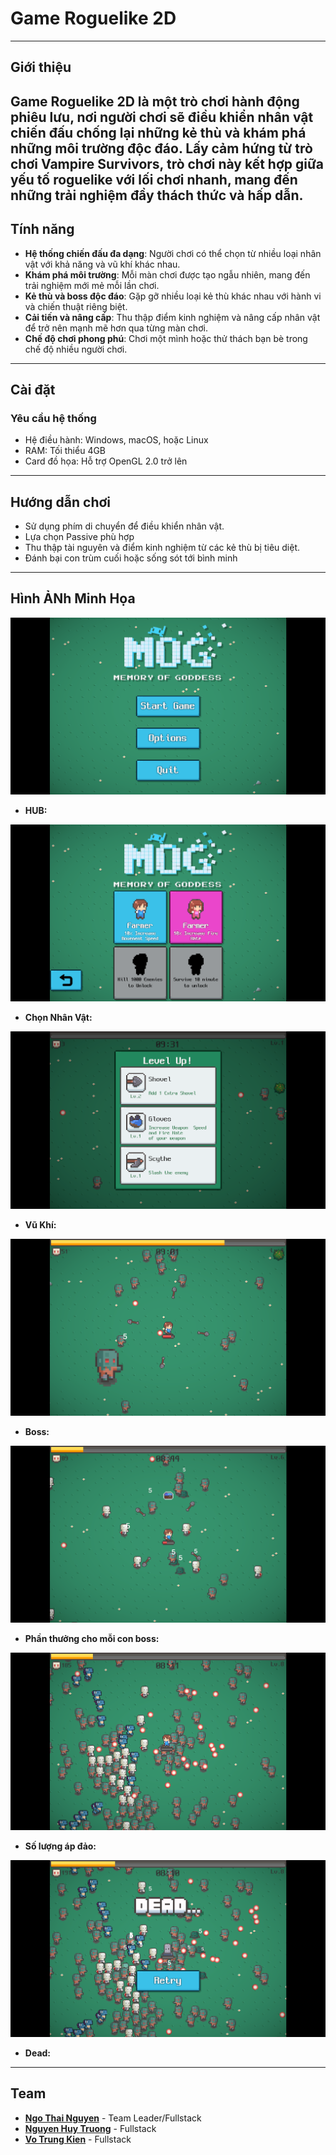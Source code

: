 # Game Roguelike 2D
---
## Giới thiệu

**Game Roguelike 2D** là một trò chơi hành động phiêu lưu, nơi người chơi sẽ điều khiển nhân vật chiến đấu chống lại những kẻ thù và khám phá những môi trường độc đáo. Lấy cảm hứng từ trò chơi **Vampire Survivors**, trò chơi này kết hợp giữa yếu tố roguelike với lối chơi nhanh, mang đến những trải nghiệm đầy thách thức và hấp dẫn.
---
## Tính năng

- **Hệ thống chiến đấu đa dạng**: Người chơi có thể chọn từ nhiều loại nhân vật với khả năng và vũ khí khác nhau.
- **Khám phá môi trường**: Mỗi màn chơi được tạo ngẫu nhiên, mang đến trải nghiệm mới mẻ mỗi lần chơi.
- **Kẻ thù và boss độc đáo**: Gặp gỡ nhiều loại kẻ thù khác nhau với hành vi và chiến thuật riêng biệt.
- **Cải tiến và nâng cấp**: Thu thập điểm kinh nghiệm và nâng cấp nhân vật để trở nên mạnh mẽ hơn qua từng màn chơi.
- **Chế độ chơi phong phú**: Chơi một mình hoặc thử thách bạn bè trong chế độ nhiều người chơi.
---
## Cài đặt

### Yêu cầu hệ thống

- Hệ điều hành: Windows, macOS, hoặc Linux
- RAM: Tối thiểu 4GB
- Card đồ họa: Hỗ trợ OpenGL 2.0 trở lên
---
## Hướng dẫn chơi
- Sử dụng phím di chuyển để điều khiển nhân vật.
- Lựa chọn Passive phù hợp
- Thu thập tài nguyên và điểm kinh nghiệm từ các kẻ thù bị tiêu diệt.
- Đánh bại con trùm cuối hoặc sống sót tới bình minh
---
## Hình ẢNh Minh Họa 
  
  ![HUB](Uploads/HUB.png)
  - **HUB:**
  
  ![Chọn Nhân Vật](Uploads/ChooseChar.png)
  - **Chọn Nhân Vật:**
  
  ![Vũ Khí](Uploads/PassiveLevelup.png)
  - **Vũ Khí:**
  
  ![Boss](Uploads/Boss.png)
  - **Boss:**
  
  ![Phần thưởng cho mỗi con boss](Uploads/Treasurre.png)
  - **Phần thưởng cho mỗi con boss:**
  
  ![Số lượng áp đảo](Uploads/Gioihan.png)
  - **Số lượng áp đảo:**
  
  ![](Uploads/Dead.png)
 - **Dead:**
---
## Team

- **[Ngo Thai Nguyen](https://github.com/Cuteycate)** - Team Leader/Fullstack
- **[Nguyen Huy Truong](https://github.com/Truong5613)** - Fullstack
- **[Vo Trung Kien](https://github.com/KaeseyVNK)** - Fullstack
